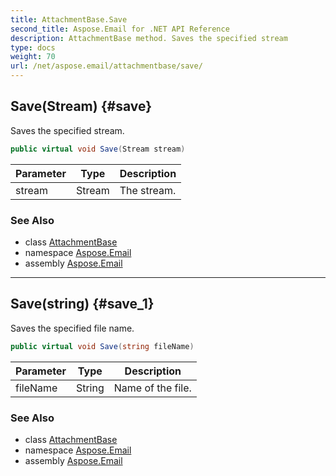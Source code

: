 ```yaml
---
title: AttachmentBase.Save
second_title: Aspose.Email for .NET API Reference
description: AttachmentBase method. Saves the specified stream
type: docs
weight: 70
url: /net/aspose.email/attachmentbase/save/
---
```

## Save(Stream) {#save}

Saves the specified stream.

```csharp
public virtual void Save(Stream stream)
```

| Parameter | Type | Description |
| --- | --- | --- |
| stream | Stream | The stream. |

### See Also

* class [AttachmentBase](../)
* namespace [Aspose.Email](../../attachmentbase/)
* assembly [Aspose.Email](../../../)

---

## Save(string) {#save_1}

Saves the specified file name.

```csharp
public virtual void Save(string fileName)
```

| Parameter | Type | Description |
| --- | --- | --- |
| fileName | String | Name of the file. |

### See Also

* class [AttachmentBase](../)
* namespace [Aspose.Email](../../attachmentbase/)
* assembly [Aspose.Email](../../../)


